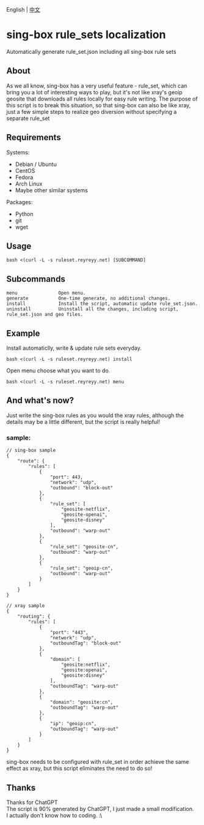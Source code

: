 English | [中文](https://github.com/ReyReyy/sing-rule-set-json-auto-generate/blob/main/README_CN.md)

# sing-box rule_sets localization
Automatically generate rule_set.json including all sing-box rule sets

## About
As we all know, sing-box has a very useful feature - rule_set, which can bring you a lot of interesting ways to play, but it's not like xray's geoip geosite that downloads all rules locally for easy rule writing. The purpose of this script is to break this situation, so that sing-box can also be like xray, just a few simple steps to realize geo diversion without specifying a separate rule_set

## Requirements
Systems:
- Debian / Ubuntu
- CentOS
- Fedora
- Arch Linux
- Maybe other similar systems 

Packages:
- Python
- git
- wget

## Usage
```
bash <(curl -L -s ruleset.reyreyy.net) [SUBCOMMAND]
```

## Subcommands
```
menu               Open menu.
generate           One-time generate, no additional changes.
install            Install the script, automatic update rule_set.json.
uninstall          Uninstall all the changes, including script, rule_set.json and geo files.
```

## Example
Install automaticlly, write & update rule sets everyday.
```
bash <(curl -L -s ruleset.reyreyy.net) install
```
Open menu choose what you want to do.
```
bash <(curl -L -s ruleset.reyreyy.net) menu
```

## And what's now?
Just write the sing-box rules as you would the xray rules, although the details may be a little different, but the script is really helpful!

### sample:

```
// sing-box sample
{
    "route": {
        "rules": [
            {
                "port": 443,
                "network": "udp",
                "outbound": "block-out"
            },
            {
                "rule_set": [
                    "geosite-netflix",
                    "geosite-openai",
                    "geosite-disney"
                ],
                "outbound": "warp-out"
            },
            {
                "rule_set": "geosite-cn",
                "outbound": "warp-out"
            },
            {
                "rule_set": "geoip-cn",
                "outbound": "warp-out"
            }
        ]
    }
}
```
```
// xray sample
{
    "routing": {
        "rules": [
            {
                "port": "443",
                "network": "udp",
                "outboundTag": "block-out"
            },
            {
                "domain": [
                    "geosite:netflix",
                    "geosite:openai",
                    "geosite:disney"
                ],
                "outboundTag": "warp-out"
            },
            {
                "domain": "geosite:cn",
                "outboundTag": "warp-out"
            },
            {
                "ip": "geoip:cn",
                "outboundTag": "warp-out"
            }
        ]
    }
}
```
sing-box needs to be configured with rule_set in order achieve the same effect as xray, but this script eliminates the need to do so!
## Thanks
Thanks for ChatGPT <br>
The script is 90% generated by ChatGPT, I just made a small modification. <br>
I actually don't know how to coding. :\

